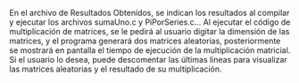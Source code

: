 En el archivo de Resultados Obtenidos, se indican los resultados al compilar y ejecutar los archivos sumaUno.c y PiPorSeries.c...
Al ejecutar el código de multiplicación de matrices, se le pedirá al usuario digitar la dimensión de las matrices, y el programa generará dos matrices aleatorias, posteriormente se mostrará en pantalla el tiempo de ejecución de la multiplicación matricial. Si el usuario lo desea, puede descomentar las últimas lineas para visualizar las matrices aleatorias y el resultado de su multiplicación.
